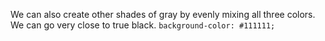 We can also create other shades of gray by evenly mixing all three colors. We can go very close to true black. `background-color: #111111;`